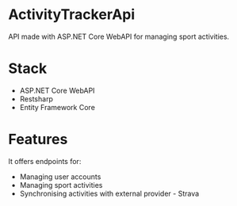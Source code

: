# ActivityTrackerApi
API made with ASP.NET Core WebAPI for managing sport activities.

# Stack
- ASP.NET Core WebAPI
- Restsharp
- Entity Framework Core

# Features
It offers endpoints for:
- Managing user accounts
- Managing sport activities
- Synchronising activities with external provider - Strava
